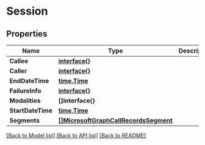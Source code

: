 # Session

## Properties

Name | Type | Description | Notes
------------ | ------------- | ------------- | -------------
**Callee** | [**interface{}**](.md) |  | [optional] 
**Caller** | [**interface{}**](.md) |  | [optional] 
**EndDateTime** | [**time.Time**](time.Time.md) |  | [optional] 
**FailureInfo** | [**interface{}**](.md) |  | [optional] 
**Modalities** | **[]interface{}** |  | [optional] 
**StartDateTime** | [**time.Time**](time.Time.md) |  | [optional] 
**Segments** | [**[]MicrosoftGraphCallRecordsSegment**](microsoft.graph.callRecords.segment.md) |  | [optional] 

[[Back to Model list]](../README.md#documentation-for-models) [[Back to API list]](../README.md#documentation-for-api-endpoints) [[Back to README]](../README.md)


